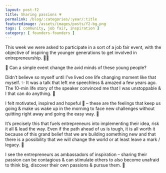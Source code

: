 ```yaml
---
layout: post-f2
title: Sharing passions 💗
permalink: /blog/:categories/:year/:title
featuredimage: /assets/images/posts/f2-bg.png
tags: [ community, job fair, inspiration ]
category: [ founders-founders ]
---
```


This week we were asked to participate in a sort of a job fair event, with the objective of inspiring the younger generations to get involved in entrepreneurship. 👨‍🏫

🤔 Can a simple event change the avid minds of these young people?

Didn’t believe so myself until I’ve lived one life changing moment like that myself. ✨ It was a talk that left me speechless & amazed a few years ago. The 10-min life story of the speaker convinced me that I was unstoppable & I that can do anything. 💪

I felt motivated, inspired and hopeful 💛 – these are the feelings that keep us going & make us wake up in the morning to face new challenges without quitting right away and going the easy way. 🥊

It’s precisely this that fuels entrepreneurs into implementing their idea, risk it all & lead the way. Even if the path ahead of us is tough, it is all worth it because of this grand belief that we are building something new and that there is a possibility that we will change the world or at least leave a mark / legacy. 🌟

I see the entrepreneurs as ambassadors of inspiration – sharing their passion can be contagious & can stimulate others to also become unafraid to think big, discover their own passions & pursue them. 🎯